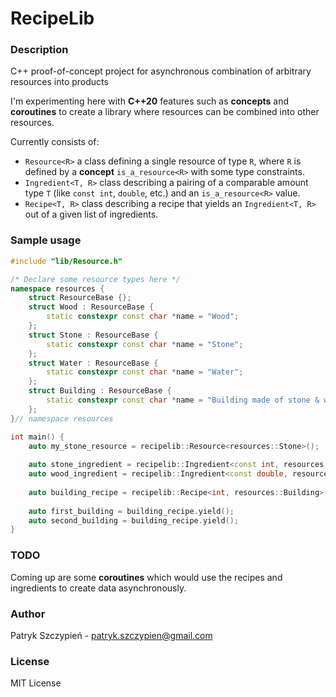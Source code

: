 # RecipeLib
### Description
C++ proof-of-concept project for asynchronous combination of arbitrary resources into products

I'm experimenting here with **C++20** features such as **concepts** and **coroutines** to create a library where
resources can be combined into other resources.

Currently consists of:
- `Resource<R>` a class defining a single resource of type `R`, where `R` is defined by a **concept** `is_a_resource<R>` with some type constraints.
- `Ingredient<T, R>` class describing a pairing of a comparable amount type `T` (like `const int`, `double`, etc.) and an `is_a_resource<R>` value.
- `Recipe<T, R>` class describing a recipe that yields an `Ingredient<T, R>` out of a given list of ingredients.

### Sample usage
```c++
#include "lib/Resource.h"

/* Declare some resource types here */
namespace resources {
    struct ResourceBase {};
    struct Wood : ResourceBase {
        static constexpr const char *name = "Wood";
    };
    struct Stone : ResourceBase {
        static constexpr const char *name = "Stone";
    };
    struct Water : ResourceBase {
        static constexpr const char *name = "Water";
    };
    struct Building : ResourceBase {
        static constexpr const char *name = "Building made of stone & wood";
    };
}// namespace resources

int main() {
    auto my_stone_resource = recipelib::Resource<resources::Stone>();
            
    auto stone_ingredient = recipelib::Ingredient<const int, resources::Stone>(1, my_stone_resource);
    auto wood_ingredient = recipelib::Ingredient<const double, resources::Wood>(2.5); // constructor deduces resource type from template
    
    auto building_recipe = recipelib::Recipe<int, resources::Building>(1, {stone_igredient, wood_ingredient});
    
    auto first_building = building_recipe.yield();
    auto second_building = building_recipe.yield(); 
}
```

### TODO
Coming up are some **coroutines** which would use the recipes and ingredients to create data asynchronously.

### Author
Patryk Szczypień - patryk.szczypien@gmail.com
### License
MIT License